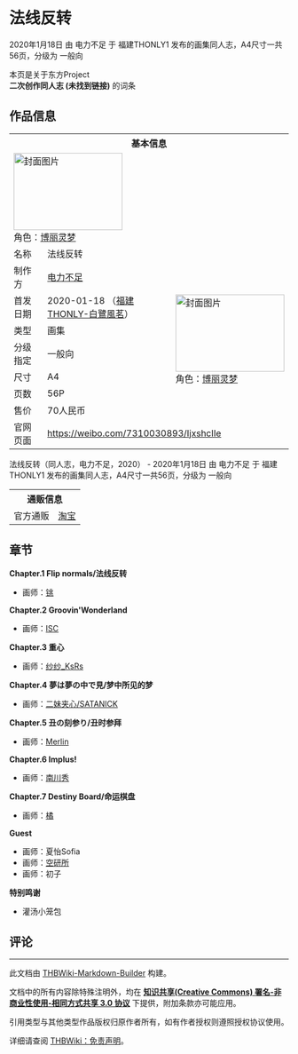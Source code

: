 # 法线反转

<!-- source html: G:\repos\THBWiki-Markdown-Builder\THBWikiMarkdown\Temp\main\1\1f\ns0%3A%E6%B3%95%E7%BA%BF%E5%8F%8D%E8%BD%AC.html -->

2020年1月18日 由 电力不足 于 福建THONLY1 发布的画集同人志，A4尺寸一共56页，分级为 一般向

本页是关于东方Project  
 **二次创作同人志 (未找到链接)** 的词条
## 作品信息

<table><tbody><tr><th colspan="3">基本信息</th></tr><tr><td class="cover-artwork-mobile" colspan="2"><a href="./文件-法线反转封面.jpg.md" class="image" title="封面图片"><img alt="封面图片" src="https://upload.thwiki.cc/thumb/1/14/%E6%B3%95%E7%BA%BF%E5%8F%8D%E8%BD%AC%E5%B0%81%E9%9D%A2.jpg/196px-%E6%B3%95%E7%BA%BF%E5%8F%8D%E8%BD%AC%E5%B0%81%E9%9D%A2.jpg" decoding="async" loading="lazy" width="196" height="139" srcset="https://upload.thwiki.cc/thumb/1/14/%E6%B3%95%E7%BA%BF%E5%8F%8D%E8%BD%AC%E5%B0%81%E9%9D%A2.jpg/294px-%E6%B3%95%E7%BA%BF%E5%8F%8D%E8%BD%AC%E5%B0%81%E9%9D%A2.jpg 1.5x, https://upload.thwiki.cc/thumb/1/14/%E6%B3%95%E7%BA%BF%E5%8F%8D%E8%BD%AC%E5%B0%81%E9%9D%A2.jpg/392px-%E6%B3%95%E7%BA%BF%E5%8F%8D%E8%BD%AC%E5%B0%81%E9%9D%A2.jpg 2x" data-file-width="5657" data-file-height="4000"></a><div class="cover-char">角色：<a href="./博丽灵梦.md" title="博丽灵梦">博丽灵梦</a></div></td>
</tr><tr><td class="label">名称</td><td colspan="2"> 法线反转 </td></tr><tr><td class="label">制作方</td><td><a href="./电力不足.md" title="电力不足">电力不足</a></td><td class="cover-artwork" rowspan="7" style="min-width:196px;"><a href="./文件-法线反转封面.jpg.md" class="image" title="封面图片"><img alt="封面图片" src="https://upload.thwiki.cc/thumb/1/14/%E6%B3%95%E7%BA%BF%E5%8F%8D%E8%BD%AC%E5%B0%81%E9%9D%A2.jpg/196px-%E6%B3%95%E7%BA%BF%E5%8F%8D%E8%BD%AC%E5%B0%81%E9%9D%A2.jpg" decoding="async" loading="lazy" width="196" height="139" srcset="https://upload.thwiki.cc/thumb/1/14/%E6%B3%95%E7%BA%BF%E5%8F%8D%E8%BD%AC%E5%B0%81%E9%9D%A2.jpg/294px-%E6%B3%95%E7%BA%BF%E5%8F%8D%E8%BD%AC%E5%B0%81%E9%9D%A2.jpg 1.5x, https://upload.thwiki.cc/thumb/1/14/%E6%B3%95%E7%BA%BF%E5%8F%8D%E8%BD%AC%E5%B0%81%E9%9D%A2.jpg/392px-%E6%B3%95%E7%BA%BF%E5%8F%8D%E8%BD%AC%E5%B0%81%E9%9D%A2.jpg 2x" data-file-width="5657" data-file-height="4000"></a><div class="cover-char">角色：<a href="./博丽灵梦.md" title="博丽灵梦">博丽灵梦</a></div></td>
</tr><tr><td class="label">首发日期</td><td>2020-01-18&#160;（<a href="/展会作品列表?e=%E7%A6%8F%E5%BB%BATHONLY%231">福建THONLY-白鷺風茗</a>）</td></tr><tr><td class="label">类型</td><td>画集</td></tr><tr><td class="label">分级指定</td><td>一般向</td></tr><tr><td class="label">尺寸</td><td>A4</td></tr><tr><td class="label">页数</td><td>56P</td></tr><tr><td class="label">售价</td><td>70人民币</td></tr>
<tr><td class="label">官网页面</td><td colspan="2"><a rel="nofollow" class="external free" href="https://weibo.com/7310030893/IjxshcIIe">https://weibo.com/7310030893/IjxshcIIe</a></td></tr></tbody></table>

法线反转（同人志，电力不足，2020） - 2020年1月18日 由 电力不足 于 福建THONLY1 发布的画集同人志，A4尺寸一共56页，分级为 一般向

<table><tbody><tr><th colspan="3">通贩信息</th></tr><tr><td class="label">官方通贩</td><td colspan="2"><a rel="nofollow" class="external text" href="https://item.taobao.com/item.htm?id=611853023981">淘宝</a></td></tr></tbody></table>


## 章节
  
 **Chapter.1 Flip normals/法线反转** 
  

- 画师：[铫](https://weibo.com/u/3235683014)

  
 **Chapter.2 Groovin'Wonderland** 
  

- 画师：[ISC](https://weibo.com/u/6143080636)

  
 **Chapter.3 重心** 
  

- 画师：[纱纱_KsRs](https://weibo.com/u/2614381025)

  
 **Chapter.4 夢は夢の中で見/梦中所见的梦** 
  

- 画师：[二妹夹心/SATANICK](https://weibo.com/u/5499774909)

  
 **Chapter.5 丑の刻参り/丑时参拜** 
  

- 画师：[Merlin](https://weibo.com/u/6605458584)

  
 **Chapter.6 Implus!** 
  

- 画师：[南川秀](https://weibo.com/u/5935187740)

  
 **Chapter.7 Destiny Board/命运棋盘** 
  

- 画师：[橘](https://weibo.com/u/2608734085)

  
 **Guest** 
  

- 画师：夏怡Sofia
- 画师：[空研所](https://www.weibo.com/u/6589891175)
- 画师：初子

  
 **特别鸣谢** 
  

- 灌汤小笼包

## 评论




---

此文档由 [THBWiki-Markdown-Builder](https://github.com/Delsin-Yu/THBWiki-Markdown-Builder) 构建。

文档中的所有内容除特殊注明外，均在 [**知识共享(Creative Commons) 署名-非商业性使用-相同方式共享 3.0 协议**](https://creativecommons.org/licenses/by-sa/3.0/deed.zh-hans) 下提供，附加条款亦可能应用。

引用类型与其他类型作品版权归原作者所有，如有作者授权则遵照授权协议使用。

详细请查阅 [THBWiki：免责声明](https://thbwiki.cc/THBWiki:%E5%85%8D%E8%B4%A3%E5%A3%B0%E6%98%8E)。

